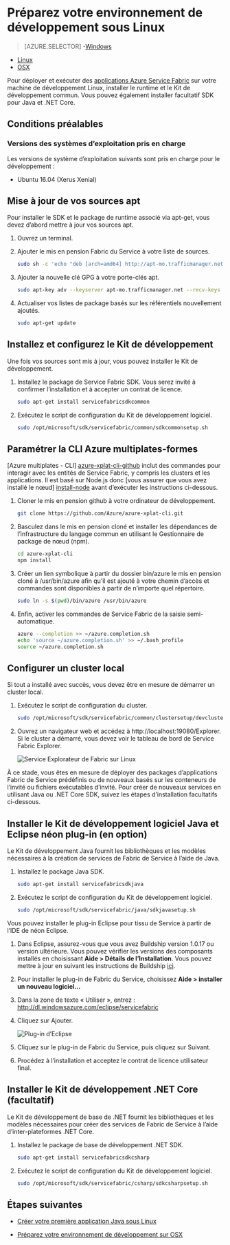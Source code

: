 <properties
   pageTitle="Configurer votre environnement de développement sous Linux | Microsoft Azure"
   description="Installez le runtime et le Kit de développement logiciel et de créer un cluster de développement local sur Linux. Après avoir terminé cette installation, vous serez prêt à créer des applications."
   services="service-fabric"
   documentationCenter=".net"
   authors="seanmck"
   manager="timlt"
   editor=""/>

<tags
   ms.service="service-fabric"
   ms.devlang="dotNet"
   ms.topic="get-started-article"
   ms.tgt_pltfrm="NA"
   ms.workload="NA"
   ms.date="09/26/2016"
   ms.author="seanmck"/>

# <a name="prepare-your-development-environment-on-linux"></a>Préparez votre environnement de développement sous Linux


> [AZURE.SELECTOR]
-[Windows](service-fabric-get-started.md)
- [Linux](service-fabric-get-started-linux.md)
- [OSX](service-fabric-get-started-mac.md)

 Pour déployer et exécuter des [applications Azure Service Fabric](service-fabric-application-model.md) sur votre machine de développement Linux, installer le runtime et le Kit de développement commun. Vous pouvez également installer facultatif SDK pour Java et .NET Core.

## <a name="prerequisites"></a>Conditions préalables
### <a name="supported-operating-system-versions"></a>Versions des systèmes d’exploitation pris en charge
Les versions de système d’exploitation suivants sont pris en charge pour le développement :

- Ubuntu 16.04 (Xerus Xenial)

## <a name="update-your-apt-sources"></a>Mise à jour de vos sources apt

Pour installer le SDK et le package de runtime associé via apt-get, vous devez d’abord mettre à jour vos sources apt.

1. Ouvrez un terminal.
2. Ajouter le mis en pension Fabric du Service à votre liste de sources.

    ```bash
    sudo sh -c 'echo "deb [arch=amd64] http://apt-mo.trafficmanager.net/repos/servicefabric/ trusty main" > /etc/apt/sources.list.d/servicefabric.list'
    ```

3. Ajouter la nouvelle clé GPG à votre porte-clés apt.

    ```bash
    sudo apt-key adv --keyserver apt-mo.trafficmanager.net --recv-keys 417A0893
    ```

4. Actualiser vos listes de package basés sur les référentiels nouvellement ajoutés.

    ```bash
    sudo apt-get update
    ```

## <a name="install-and-set-up-the-sdk"></a>Installez et configurez le Kit de développement

Une fois vos sources sont mis à jour, vous pouvez installer le Kit de développement.

1. Installez le package de Service Fabric SDK. Vous serez invité à confirmer l’installation et à accepter un contrat de licence.

    ```bash
    sudo apt-get install servicefabricsdkcommon
    ```

2. Exécutez le script de configuration du Kit de développement logiciel.

    ```bash
    sudo /opt/microsoft/sdk/servicefabric/common/sdkcommonsetup.sh
    ```

## <a name="set-up-the-azure-cross-platform-cli"></a>Paramétrer la CLI Azure multiplates-formes

[Azure multiplates - CLI] [ azure-xplat-cli-github] inclut des commandes pour interagir avec les entités de Service Fabric, y compris les clusters et les applications. Il est basé sur Node.js donc [vous assurer que vous avez installé le nœud] [ install-node] avant d’exécuter les instructions ci-dessous.

1. Cloner le mis en pension github à votre ordinateur de développement.

    ```bash
    git clone https://github.com/Azure/azure-xplat-cli.git
    ```

2. Basculez dans le mis en pension cloné et installer les dépendances de l’infrastructure du langage commun en utilisant le Gestionnaire de package de nœud (npm).

    ```bash
    cd azure-xplat-cli
    npm install
    ```

3. Créer un lien symbolique à partir du dossier bin/azure le mis en pension cloné à /usr/bin/azure afin qu’il est ajouté à votre chemin d’accès et commandes sont disponibles à partir de n’importe quel répertoire.

    ```bash
    sudo ln -s $(pwd)/bin/azure /usr/bin/azure
    ```

4. Enfin, activer les commandes de Service Fabric de la saisie semi-automatique.

    ```bash
    azure --completion >> ~/azure.completion.sh
    echo 'source ~/azure.completion.sh' >> ~/.bash_profile
    source ~/azure.completion.sh
    ```

## <a name="set-up-a-local-cluster"></a>Configurer un cluster local

Si tout a installé avec succès, vous devez être en mesure de démarrer un cluster local.

1. Exécutez le script de configuration du cluster.

    ```bash
    sudo /opt/microsoft/sdk/servicefabric/common/clustersetup/devclustersetup.sh
    ```

2. Ouvrez un navigateur web et accédez à http://localhost:19080/Explorer. Si le cluster a démarré, vous devez voir le tableau de bord de Service Fabric Explorer.

    ![Service Explorateur de Fabric sur Linux][sfx-linux]

À ce stade, vous êtes en mesure de déployer des packages d’applications Fabric de Service prédéfinis ou de nouveaux basés sur les conteneurs de l’invité ou fichiers exécutables d’invité. Pour créer de nouveaux services en utilisant Java ou .NET Core SDK, suivez les étapes d’installation facultatifs ci-dessous.

## <a name="install-the-java-sdk-and-eclipse-neon-plugin-optional"></a>Installer le Kit de développement logiciel Java et Eclipse néon plug-in (en option)

Le Kit de développement Java fournit les bibliothèques et les modèles nécessaires à la création de services de Fabric de Service à l’aide de Java.

1. Installez le package Java SDK.

    ```bash
    sudo apt-get install servicefabricsdkjava
    ```

2. Exécutez le script de configuration du Kit de développement logiciel.

    ```bash
    sudo /opt/microsoft/sdk/servicefabric/java/sdkjavasetup.sh
    ```

Vous pouvez installer le plug-in Eclipse pour tissu de Service à partir de l’IDE de néon Eclipse.

1. Dans Eclipse, assurez-vous que vous avez Buildship version 1.0.17 ou version ultérieure. Vous pouvez vérifier les versions des composants installés en choisissant **Aide > Détails de l’Installation**. Vous pouvez mettre à jour en suivant les instructions de Buildship [ici][buildship-update].

2. Pour installer le plug-in de Fabric du Service, choisissez **Aide > installer un nouveau logiciel...**

3. Dans la zone de texte « Utiliser », entrez : http://dl.windowsazure.com/eclipse/servicefabric

4. Cliquez sur Ajouter.

    ![Plug-in d’Eclipse][sf-eclipse-plugin]

5. Cliquez sur le plug-in de Fabric du Service, puis cliquez sur Suivant.

6. Procédez à l’installation et acceptez le contrat de licence utilisateur final.

## <a name="install-the-net-core-sdk-optional"></a>Installer le Kit de développement .NET Core (facultatif)

Le Kit de développement de base de .NET fournit les bibliothèques et les modèles nécessaires pour créer des services de Fabric de Service à l’aide d’inter-plateformes .NET Core.

1. Installez le package de base de développement .NET SDK.

    ```bash
    sudo apt-get install servicefabricsdkcsharp
    ```

2. Exécutez le script de configuration du Kit de développement logiciel.

    ```bash
    sudo /opt/microsoft/sdk/servicefabric/csharp/sdkcsharpsetup.sh
    ```

## <a name="next-steps"></a>Étapes suivantes

- [Créer votre première application Java sous Linux](service-fabric-create-your-first-linux-application-with-java.md)

- [Préparez votre environnement de développement sur OSX](service-fabric-get-started-mac.md)


<!-- Links -->

[azure-xplat-cli-github]: https://github.com/Azure/azure-xplat-cli
[install-node]: https://nodejs.org/en/download/package-manager/#installing-node-js-via-package-manager
[buildship-update]: https://projects.eclipse.org/projects/tools.buildship

<!--Images -->

[sf-eclipse-plugin]: ./media/service-fabric-get-started-linux/service-fabric-eclipse-plugin.png
[sfx-linux]: ./media/service-fabric-get-started-linux/sfx-linux.png
